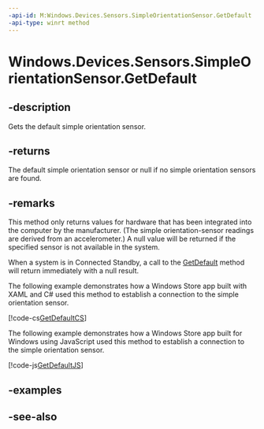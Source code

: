```yaml
---
-api-id: M:Windows.Devices.Sensors.SimpleOrientationSensor.GetDefault
-api-type: winrt method
---
```


<!-- Method syntax
public Windows.Devices.Sensors.SimpleOrientationSensor GetDefault()
-->

# Windows.Devices.Sensors.SimpleOrientationSensor.GetDefault

## -description
Gets the default simple orientation sensor.

## -returns
The default simple orientation sensor or null if no simple orientation sensors are found.

## -remarks
This method only returns values for hardware that has been integrated into the computer by the manufacturer. (The simple orientation-sensor readings are derived from an accelerometer.) A null value will be returned if the specified sensor is not available in the system.

When a system is in Connected Standby, a call to the [GetDefault](simpleorientationsensor_getdefault.md) method will return immediately with a null result.

The following example demonstrates how a Windows Store app built with XAML and C# used this method to establish a connection to the simple orientation sensor.



[!code-cs[GetDefaultCS](../windows.devices.sensors/code/simpleorientation/csharp/Scenario1.xaml.cs#SnippetGetDefaultCS)]

The following example demonstrates how a Windows Store app built for Windows using JavaScript used this method to establish a connection to the simple orientation sensor.



[!code-js[GetDefaultJS](../windows.devices.sensors/code/simpleorientation/javascript/scenario1.js#SnippetGetDefaultJS)]

## -examples

## -see-also
